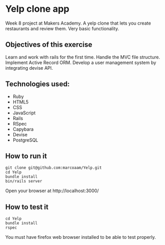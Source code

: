 Yelp clone app
=============

Week 8 project at Makers Academy. A yelp clone that lets you create restaurants and review them. Very basic functionality.

Objectives of this exercise
--------------------------

Learn and work with rails for the first time. Handle the MVC file structure. Implement Active Record ORM. Develop a user management system by integrating devise API.

Technologies used:
-----------------

- Ruby
- HTML5
- CSS
- JavaScript
- Rails
- RSpec
- Capybara
- Devise
- PostgreSQL

How to run it
-------------

	git clone git@github.com:marcoaam/Yelp.git
	cd Yelp
	bundle install
	bin/rails server

Open your browser at http://localhost:3000/

How to test it
-------------

	cd Yelp
	bundle install
	rspec

You must have firefox web browser installed to be able to test properly.


